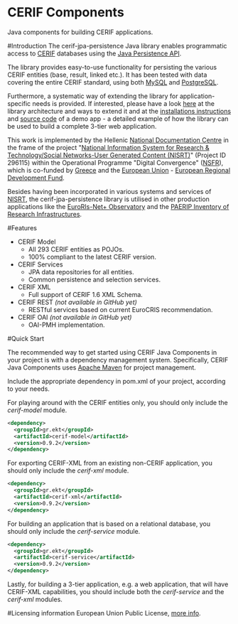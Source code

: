 CERIF Components
================

Java components for building CERIF applications.

#Introduction
The cerif-jpa-persistence Java library enables programmatic access to [CERIF](http://www.eurocris.org/Index.php?page=CERIFintroduction&t=1) databases using the  [Java Persistence API](http://en.wikipedia.org/wiki/Java_Persistence_API).

The library provides easy-to-use functionality for persisting the various CERIF entities (base, result, linked etc.). It has been tested with data covering the entire CERIF standard, using both [MySQL](http://www.mysql.com) and [PostgreSQL](http://www.postgresql.org/).

Furthermore, a systematic way of extending the library for application-specific needs is provided. If interested, please have a look [here](https://code.google.com/p/cerif-jpa-persistence/wiki/CERIF_JPA_Overview_and_Architecture) at the library architecture and ways to extend it and at the [installations instructions](https://code.google.com/p/cerif-jpa-persistence/wiki/How_to_install_the_example_application) and [source code](https://code.google.com/p/cerif-jpa-persistence/source/browse/#svn%2Ftrunk%2Fexample_app) of a demo app - a detailed example of how the library can be used to build a complete 3-tier web application.

This work is implemented by the Hellenic [National Documentation Centre](http://www.ekt.gr/en) in the frame of the project "[National Information System for Research & Technology/Social Networks-User Generated Content (NISRT)](http://www.epset.gr)" (Project ID 296115) within the Operational Programme "Digital Convergence" ([NSFR](http://www.digitalplan.gov.gr)), which is co-funded by [Greece](http://www.mfa.gr/en/) and the [European Union](http://europa.eu/) - [European Regional Development Fund](http://ec.europa.eu/regional_policy/thefunds/regional/index_en.cfm).

Besides having been incorporated in various systems and services of [NISRT](http://www.epset.gr), the cerif-jpa-persistence library is utilised in other production applications like the [EuroRIs-Net+ Observatory](http://observatory.euroris-net.eu) and the [PAERIP Inventory of Research Infrastructures](http://inventory.paerip.org).


#Features

* CERIF Model
  * All 293 CERIF entities as POJOs.
  * 100% compliant to the latest CERIF version.
* CERIF Services
  * JPA data repositories for all entities.
  * Common persistence and selection services.
* CERIF XML
  * Full support of CERIF 1.6 XML Schema.
* CERIF REST *(not available in GitHub yet)*
  * RESTful services based on current EuroCRIS recommendation.
* CERIF OAI *(not available in GitHub yet)*
  * OAI-PMH implementation.

#Quick Start

The recommended way to get started using CERIF Java Components in your project is with a dependency management system. Specifically, CERIF Java Components uses [Apache Maven](http://maven.apache.org/) for project management.

Include the appropriate dependency in pom.xml of your project, according to your needs.

For playing around with the CERIF entities only, you should only include the *cerif-model* module.
```xml
<dependency>
  <groupId>gr.ekt</groupId>
  <artifactId>cerif-model</artifactId>
  <version>0.9.2</version>
</dependency>
```
For exporting CERIF-XML from an existing non-CERIF application, you should only include the *cerif-xml* module.
```xml
<dependency>
  <groupId>gr.ekt</groupId>
  <artifactId>cerif-xml</artifactId>
  <version>0.9.2</version>
</dependency>
```
For building an application that is based on a relational database, you should only include the *cerif-service* module.
```xml
<dependency>
  <groupId>gr.ekt</groupId>
  <artifactId>cerif-service</artifactId>
  <version>0.9.2</version>
</dependency>
```
Lastly, for building a 3-tier application, e.g. a web application, that will have CERIF-XML capabilities, you should include both the *cerif-service* and the *cerif-xml* modules.

#Licensing information
European Union Public License, [more info](http://cerif-jpa-persistence.googlecode.com/files/LICENCE.txt).

